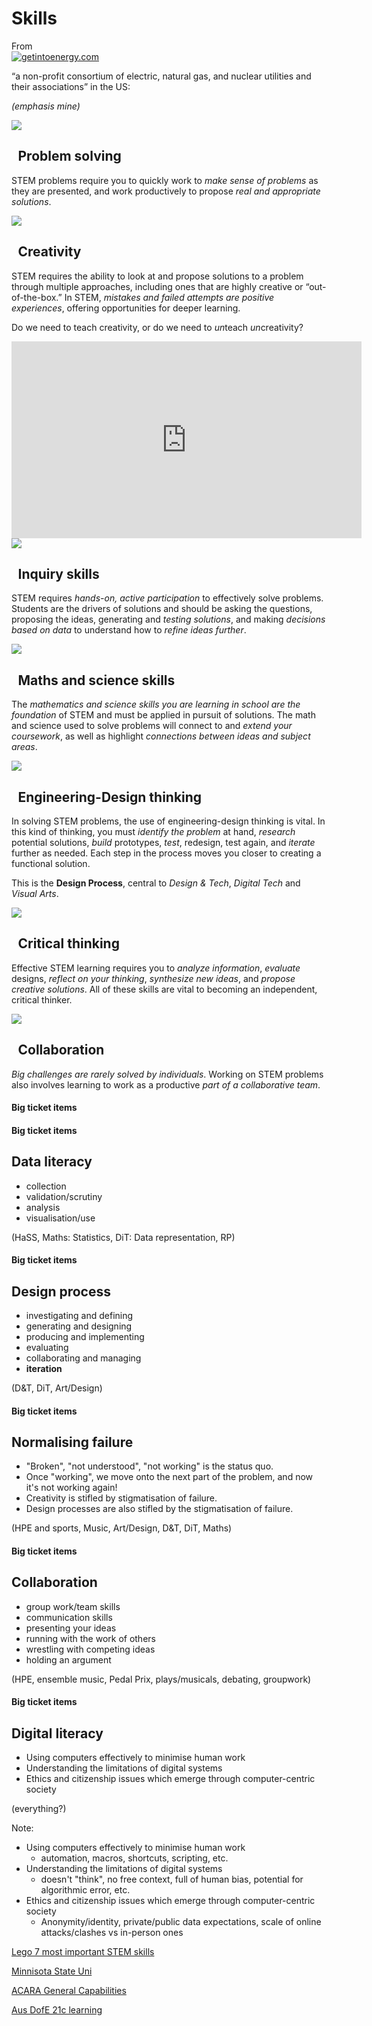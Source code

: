 # Skills



From<br/>[![getintoenergy.com](https://getintoenergy.org/wp-content/uploads/2021/07/Group-1422@2x.png)](https://stem.getintoenergy.com/stem-skills-list/)

“a non-profit consortium of electric, natural gas, and nuclear utilities and their associations” in the US:

*(emphasis mine)*


<div class="r-hstack">
<img src="https://stem.getintoenergy.com/wp-content/uploads/2018/02/STEMIcons-problemsolving.png" />
<h2 style="margin-left: 0.5em;">Problem solving</h2>
</div>

STEM problems require you to quickly work to *make sense of problems* as they are presented, and work productively to propose *real and appropriate solutions*.


<div class="r-hstack">
<img src="https://stem.getintoenergy.com/wp-content/uploads/2018/02/STEMIcons-creativity.png" />
<h2 style="margin-left: 0.5em;">Creativity</h2>
</div>

STEM requires the ability to look at and propose solutions to a problem through multiple approaches, including ones that are highly creative or “out-of-the-box.” In STEM, *mistakes and failed attempts are positive experiences*, offering opportunities for deeper learning.


Do we need to teach creativity, or do we need to *un*teach *un*creativity?

<iframe width="560" height="315" src="https://www.youtube.com/embed/iG9CE55wbtY?start=334" title="YouTube video player" frameborder="0" allow="accelerometer; autoplay; clipboard-write; encrypted-media; gyroscope; picture-in-picture" allowfullscreen></iframe>


<div class="r-hstack">
<img src="https://stem.getintoenergy.com/wp-content/uploads/2018/02/STEMIcons-handson.png" />
<h2 style="margin-left: 0.5em;">Inquiry skills</h2>
</div>

STEM requires *hands-on, active participation* to effectively solve problems. Students are the drivers of solutions and should be asking the questions, proposing the ideas, generating and *testing solutions*, and making *decisions based on data* to understand how to *refine ideas further*.


<div class="r-hstack">
<img src="https://stem.getintoenergy.com/wp-content/uploads/2018/02/STEMIcons-math.png" />
<h2 style="margin-left: 0.5em;">Maths and science skills</h2>
</div>

The *mathematics and science skills you are learning in school are the foundation* of STEM and must be applied in pursuit of solutions. The math and science used to solve problems will connect to and *extend your coursework*, as well as highlight *connections between ideas and subject areas*.


<div class="r-hstack">
<img src="https://stem.getintoenergy.com/wp-content/uploads/2018/02/STEMIcons-datadriven.png" />
<h2 style="margin-left: 0.5em;">Engineering-Design thinking</h2>
</div>

In solving STEM problems, the use of engineering-design thinking is vital. In this kind of thinking, you must *identify the problem* at hand, *research* potential solutions, *build* prototypes, *test*, redesign, test again, and *iterate* further as needed. Each step in the process moves you closer to creating a functional solution.


This is the **Design Process**, central to *Design & Tech*, *Digital Tech* and *Visual Arts*.


<div class="r-hstack">
<img src="https://stem.getintoenergy.com/wp-content/uploads/2018/02/STEMIcons-analyzing.png" />
<h2 style="margin-left: 0.5em;">Critical thinking</h2>
</div>

Effective STEM learning requires you to *analyze information*, *evaluate* designs, *reflect on your thinking*, *synthesize new ideas*, and *propose creative solutions*. All of these skills are vital to becoming an independent, critical thinker.


<div class="r-hstack">
<img src="https://stem.getintoenergy.com/wp-content/uploads/2018/02/STEMicons-collaboration.jpg" />
<h2 style="margin-left: 0.5em;">Collaboration</h2>
</div>

*Big challenges are rarely solved by individuals*. Working on STEM problems also involves learning to work as a productive *part of a collaborative team*.



<!-- .slide: data-auto-animate -->
#### Big ticket items<!-- .element style="font-size: 2.11em;"-->


<!-- .slide: data-auto-animate -->
#### Big ticket items
## Data literacy
- collection
- validation/scrutiny
- analysis
- visualisation/use

(HaSS, Maths: Statistics, DiT: Data representation, RP)


<!-- .slide: data-auto-animate -->
#### Big ticket items
## Design process
- investigating and defining
- generating and designing
- producing and implementing
- evaluating
- collaborating and managing
- **iteration**

(D&T, DiT, Art/Design)


<!-- .slide: data-auto-animate -->
#### Big ticket items
## Normalising failure
- "Broken", "not understood", "not working" is the status quo.
- Once "working", we move onto the next part of the problem, and now it's not working again!
- Creativity is stifled by stigmatisation of failure.
- Design processes are also stifled by the stigmatisation of failure.

(HPE and sports, Music, Art/Design, D&T, DiT, Maths)


<!-- .slide: data-auto-animate -->
#### Big ticket items
## Collaboration
- group work/team skills
- communication skills
- presenting your ideas
- running with the work of others
- wrestling with competing ideas
- holding an argument

(HPE, ensemble music, Pedal Prix, plays/musicals, debating, groupwork)


<!-- .slide: data-auto-animate -->
#### Big ticket items
## Digital literacy
- Using computers effectively to minimise human work
- Understanding the limitations of digital systems
- Ethics and citizenship issues which emerge through computer-centric society

(everything?)

Note: 
- Using computers effectively to minimise human work
    - automation, macros, shortcuts, scripting, etc.
- Understanding the limitations of digital systems
    - doesn't "think", no free context, full of human bias, potential for algorithmic error, etc.
- Ethics and citizenship issues which emerge through computer-centric society
    - Anonymity/identity, private/public data expectations, scale of online attacks/clashes vs in-person ones


[Lego 7 most important STEM skills](https://www.weareteachers.com/important-stem-skills-teaching-kids/)

[Minnisota State Uni](https://careerwise.minnstate.edu/careers/stemskills.html)

[ACARA General Capabilities](https://www.acara.edu.au/curriculum/foundation-year-10/general-capabilities)

[Aus DofE 21c learning](https://www.education.gov.au/australian-curriculum/national-stem-education-resources-toolkit/i-want-know-about-stem-education/what-works-best-when-teaching-stem/links-21st-century-learning)


